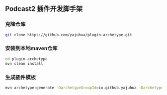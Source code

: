 ## Podcast2 插件开发脚手架

### 克隆仓库
```bash
git clone https://github.com/yajuhua/plugin-archetype.git
```
### 安装到本地maven仓库
```bash
cd plugin-archetype
mvn clean install
```
### 生成插件模板
```bash
mvn archetype:generate -DarchetypeGroupId=io.github.yajuhua -DarchetypeArtifactId=plugin-archetype -DarchetypeVersion=0.0.2 -DgroupId=io.github.yajuhua -DartifactId=metube
```